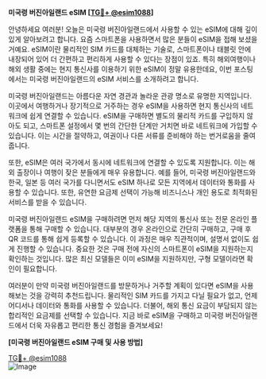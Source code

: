 **미국령 버진아일랜드 eSIM [[TG💪+ @esim1088](https://t.me/s/esim1088)]**

안녕하세요 여러분! 오늘은 미국령 버진아일랜드에서 사용할 수 있는 eSIM에 대해 깊이 있게 알아보려고 합니다. 요즘 스마트폰을 사용하면서 많은 분들이 eSIM을 접해 보셨을 거예요. eSIM이란 물리적인 SIM 카드를 대체하는 기술로, 스마트폰이나 태블릿 안에 내장되어 있어 더 간편하고 편리하게 사용할 수 있다는 장점이 있죠. 특히 해외여행이나 해외 생활 중에는 현지 통신사를 이용하기 위한 eSIM이 정말 유용한데요, 이번 포스팅에서는 미국령 버진아일랜드의 eSIM 서비스를 소개하려고 합니다.

미국령 버진아일랜드는 아름다운 자연 경관과 놀라운 관광 명소로 유명한 지역입니다. 이곳에서 여행하거나 장기적으로 거주하는 경우 eSIM을 사용하면 현지 통신사의 네트워크에 쉽게 연결할 수 있습니다. eSIM을 구매하면 별도의 물리적 카드를 구입하지 않아도 되고, 스마트폰 설정에서 몇 번의 간단한 단계만 거치면 바로 네트워크에 가입할 수 있습니다. 이는 시간을 절약하고, 여권이나 다른 서류를 준비해야 하는 번거로움을 줄여줍니다.

또한, eSIM은 여러 국가에서 동시에 네트워크에 연결할 수 있도록 지원합니다. 이는 해외 출장이나 여행이 잦은 분들에게 매우 유용합니다. 예를 들어, 미국령 버진아일랜드와 한국, 일본 등 여러 국가를 다니면서도 eSIM 하나로 모든 지역에서 데이터와 통화를 사용할 수 있습니다. 또한, 유연한 요금제 선택이 가능해 비즈니스나 개인 용도로 최적화된 서비스를 받을 수 있습니다.

미국령 버진아일랜드 eSIM을 구매하려면 먼저 해당 지역의 통신사 또는 전문 온라인 플랫폼을 통해 구매할 수 있습니다. 대부분의 경우 온라인으로 간단히 구매하고, 구매 후 QR 코드를 통해 쉽게 등록할 수 있습니다. 이 과정은 매우 직관적이며, 설명서 없이도 쉽게 진행할 수 있습니다. 중요한 것은 구매 전에 자신의 스마트폰이 eSIM을 지원하는지 확인하는 것입니다. 많은 최신 모델들은 이미 eSIM을 지원하지만, 구형 모델이라면 확인이 필요합니다.

여러분이 만약 미국령 버진아일랜드를 방문하거나 거주할 계획이 있다면 eSIM을 사용해보는 것을 강력히 추천드립니다. 물리적인 SIM 카드를 가지고 다닐 필요가 없고, 언제 어디서나 데이터와 통화를 사용할 수 있습니다. 더불어, 해외 통신 요금이 부담되지 않는 합리적인 요금제를 선택할 수 있습니다. 지금 바로 eSIM을 구매하고 미국령 버진아일랜드에서 더욱 자유롭고 편리한 통신 경험을 즐겨보세요!

**[미국령 버진아일랜드 eSIM 구매 및 사용 방법]**

[TG💪+ @esim1088](https://t.me/s/esim1088)  
![Image](https://i.postimg.cc/Y0z9fWf4/image.png)